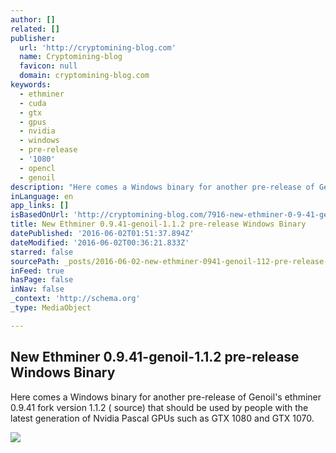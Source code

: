 ```yaml
---
author: []
related: []
publisher:
  url: 'http://cryptomining-blog.com'
  name: Cryptomining-blog
  favicon: null
  domain: cryptomining-blog.com
keywords:
  - ethminer
  - cuda
  - gtx
  - gpus
  - nvidia
  - windows
  - pre-release
  - '1080'
  - opencl
  - genoil
description: "Here comes a Windows binary for another pre-release of Genoil's ethminer 0.9.41 fork version 1.1.2 ( source) that should be used by people with the latest generation of Nvidia Pascal GPUs such as GTX 1080 and GTX 1070."
inLanguage: en
app_links: []
isBasedOnUrl: 'http://cryptomining-blog.com/7916-new-ethminer-0-9-41-genoil-1-1-2-pre-release-windows-binary/'
title: New Ethminer 0.9.41-genoil-1.1.2 pre-release Windows Binary
datePublished: '2016-06-02T01:51:37.894Z'
dateModified: '2016-06-02T00:36:21.833Z'
starred: false
sourcePath: _posts/2016-06-02-new-ethminer-0941-genoil-112-pre-release-windows-binary.md
inFeed: true
hasPage: false
inNav: false
_context: 'http://schema.org'
_type: MediaObject

---
```

<article style=""><h1>New Ethminer 0.9.41-genoil-1.1.2 pre-release Windows Binary</h1><p>Here comes a Windows binary for another pre-release of Genoil's ethminer 0.9.41 fork version 1.1.2 ( source) that should be used by people with the latest generation of Nvidia Pascal GPUs such as GTX 1080 and GTX 1070.</p><img src="http://cryptomining-blog.com/wp-content/uploads/2016/06/ethminer-0-9-41-genoil-1-1-2-pre-580x293.jpg" /></article>